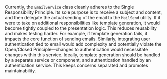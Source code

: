 Currently, the `EmailService` class cleanly adheres to the Single Responsibility Principle. Its sole purpose is to receive a subject and content, and then delegate the actual sending of the email to the `MailSend` utility.  If it were to take on additional responsibilities like template generation, it would become tightly coupled to the presentation logic. This reduces reusability and makes testing harder. For example, if template generation fails, it impacts the core function of sending emails. Similarly, integrating user authentication tied to email would add complexity and potentially violate the Open/Closed Principle—changes to authentication would necessitate changes within this service.  Ideally, template generation should be handled by a separate service or component, and authentication handled by an authentication service. This keeps concerns separated and promotes maintainability.